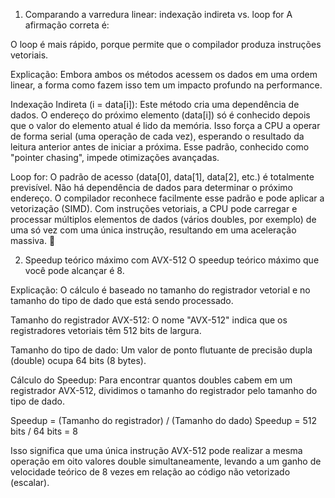 1. Comparando a varredura linear: indexação indireta vs. loop for
A afirmação correta é:

O loop é mais rápido, porque permite que o compilador produza instruções vetoriais.

Explicação:
Embora ambos os métodos acessem os dados em uma ordem linear, a forma como fazem isso tem um impacto profundo na performance.

Indexação Indireta (i = data[i]): Este método cria uma dependência de dados. O endereço do próximo elemento (data[i]) só é conhecido depois que o valor do elemento atual é lido da memória. Isso força a CPU a operar de forma serial (uma operação de cada vez), esperando o resultado da leitura anterior antes de iniciar a próxima. Esse padrão, conhecido como "pointer chasing", impede otimizações avançadas.

Loop for: O padrão de acesso (data[0], data[1], data[2], etc.) é totalmente previsível. Não há dependência de dados para determinar o próximo endereço. O compilador reconhece facilmente esse padrão e pode aplicar a vetorização (SIMD). Com instruções vetoriais, a CPU pode carregar e processar múltiplos elementos de dados (vários doubles, por exemplo) de uma só vez com uma única instrução, resultando em uma aceleração massiva. 🚀

2. Speedup teórico máximo com AVX-512
O speedup teórico máximo que você pode alcançar é 8.

Explicação:
O cálculo é baseado no tamanho do registrador vetorial e no tamanho do tipo de dado que está sendo processado.

Tamanho do registrador AVX-512: O nome "AVX-512" indica que os registradores vetoriais têm 512 bits de largura.

Tamanho do tipo de dado: Um valor de ponto flutuante de precisão dupla (double) ocupa 64 bits (8 bytes).

Cálculo do Speedup: Para encontrar quantos doubles cabem em um registrador AVX-512, dividimos o tamanho do registrador pelo tamanho do tipo de dado.

Speedup = (Tamanho do registrador) / (Tamanho do dado)
Speedup = 512 bits / 64 bits = 8

Isso significa que uma única instrução AVX-512 pode realizar a mesma operação em oito valores double simultaneamente, levando a um ganho de velocidade teórico de 8 vezes em relação ao código não vetorizado (escalar).